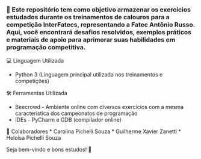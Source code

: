 <h3> 📌 Este repositório tem como objetivo armazenar os exercícios estudados durante os treinamentos de calouros para a competição InterFatecs, representando a Fatec Antônio Russo. Aqui, você encontrará desafios resolvidos, exemplos práticos e materiais de apoio para aprimorar suas habilidades em programação competitiva. </h3>

💻 Linguagem Utilizada
  * Python 3 (Linguagem principal utilizada nos treinamentos e competições)

🛠️ Ferramentas Utilizada
   * Beecrowd - Ambiente online com diversos exercícios com a mesma característica dos campeonatos de programação
   * IDEs - PyCharm e GDB (compilador online) 

👥 Colaboradores
    * Carolina Pichelli Souza
    * Guilherme Xavier Zanetti
    * Heloísa Pichelli Souza

Seja bem-vindo e bons estudos! 🚀
